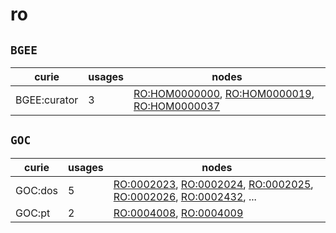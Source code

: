 # ro

## `BGEE`

| curie        |   usages | nodes                                                                                                                                                                                       |
|--------------|----------|---------------------------------------------------------------------------------------------------------------------------------------------------------------------------------------------|
| BGEE:curator |        3 | [RO:HOM0000000](http://purl.obolibrary.org/obo/RO_HOM0000000), [RO:HOM0000019](http://purl.obolibrary.org/obo/RO_HOM0000019), [RO:HOM0000037](http://purl.obolibrary.org/obo/RO_HOM0000037) |

## `GOC`

| curie   |   usages | nodes                                                                                                                                                                                                                                                                                            |
|---------|----------|--------------------------------------------------------------------------------------------------------------------------------------------------------------------------------------------------------------------------------------------------------------------------------------------------|
| GOC:dos |        5 | [RO:0002023](http://purl.obolibrary.org/obo/RO_0002023), [RO:0002024](http://purl.obolibrary.org/obo/RO_0002024), [RO:0002025](http://purl.obolibrary.org/obo/RO_0002025), [RO:0002026](http://purl.obolibrary.org/obo/RO_0002026), [RO:0002432](http://purl.obolibrary.org/obo/RO_0002432), ... |
| GOC:pt  |        2 | [RO:0004008](http://purl.obolibrary.org/obo/RO_0004008), [RO:0004009](http://purl.obolibrary.org/obo/RO_0004009)                                                                                                                                                                                 |

